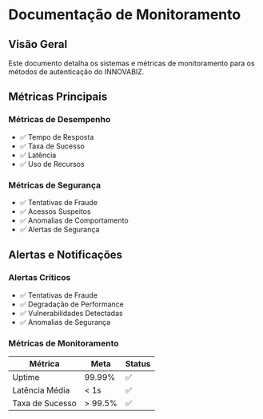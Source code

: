 # Documentação de Monitoramento

## Visão Geral
Este documento detalha os sistemas e métricas de monitoramento para os métodos de autenticação do INNOVABIZ.

## Métricas Principais

### Métricas de Desempenho
- ✅ Tempo de Resposta
- ✅ Taxa de Sucesso
- ✅ Latência
- ✅ Uso de Recursos

### Métricas de Segurança
- ✅ Tentativas de Fraude
- ✅ Acessos Suspeitos
- ✅ Anomalias de Comportamento
- ✅ Alertas de Segurança

## Alertas e Notificações

### Alertas Críticos
- ✅ Tentativas de Fraude
- ✅ Degradação de Performance
- ✅ Vulnerabilidades Detectadas
- ✅ Anomalias de Segurança

### Métricas de Monitoramento

| Métrica | Meta | Status |
|---------|------|--------|
| Uptime | 99.99% | ✅ |
| Latência Média | < 1s | ✅ |
| Taxa de Sucesso | > 99.5% | ✅ |
